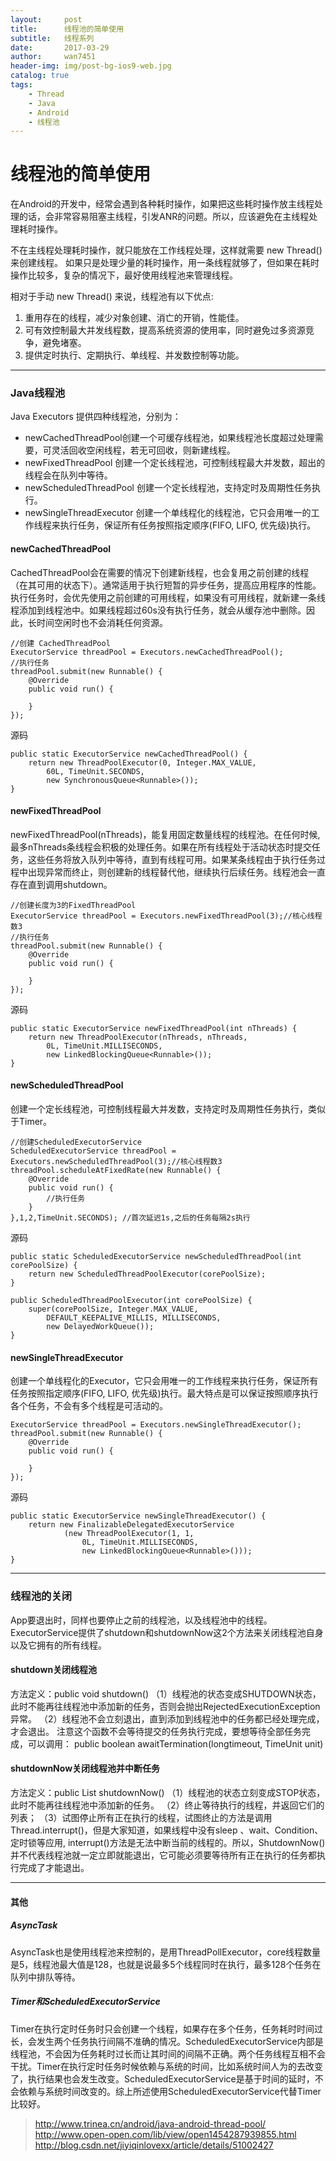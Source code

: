 ```yaml
---
layout:     post
title:      线程池的简单使用
subtitle:   线程系列
date:       2017-03-29
author:     wan7451
header-img: img/post-bg-ios9-web.jpg
catalog: true
tags:
    - Thread
    - Java
    - Android
    - 线程池
---
```

# 线程池的简单使用
在Android的开发中，经常会遇到各种耗时操作，如果把这些耗时操作放主线程处理的话，会非常容易阻塞主线程，引发ANR的问题。所以，应该避免在主线程处理耗时操作。

不在主线程处理耗时操作，就只能放在工作线程处理，这样就需要 new Thread() 来创建线程。 如果只是处理少量的耗时操作，用一条线程就够了，但如果在耗时操作比较多，复杂的情况下，最好使用线程池来管理线程。

相对于手动 new Thread() 来说，线程池有以下优点:

1. 重用存在的线程，减少对象创建、消亡的开销，性能佳。
2. 可有效控制最大并发线程数，提高系统资源的使用率，同时避免过多资源竞争，避免堵塞。
3. 提供定时执行、定期执行、单线程、并发数控制等功能。

---

### Java线程池

Java Executors 提供四种线程池，分别为：

* newCachedThreadPool创建一个可缓存线程池，如果线程池长度超过处理需要，可灵活回收空闲线程，若无可回收，则新建线程。
* newFixedThreadPool 创建一个定长线程池，可控制线程最大并发数，超出的线程会在队列中等待。
* newScheduledThreadPool 创建一个定长线程池，支持定时及周期性任务执行。
* newSingleThreadExecutor 创建一个单线程化的线程池，它只会用唯一的工作线程来执行任务，保证所有任务按照指定顺序(FIFO, LIFO, 优先级)执行。



#### newCachedThreadPool


CachedThreadPool会在需要的情况下创建新线程，也会复用之前创建的线程（在其可用的状态下）。通常适用于执行短暂的异步任务，提高应用程序的性能。执行任务时，会优先使用之前创建的可用线程，如果没有可用线程，就新建一条线程添加到线程池中。如果线程超过60s没有执行任务，就会从缓存池中删除。因此，长时间空闲时也不会消耗任何资源。

```
//创建 CachedThreadPool
ExecutorService threadPool = Executors.newCachedThreadPool();
//执行任务
threadPool.submit(new Runnable() {
    @Override
    public void run() {

    }
});
```
源码

```
public static ExecutorService newCachedThreadPool() {
    return new ThreadPoolExecutor(0, Integer.MAX_VALUE,
        60L, TimeUnit.SECONDS,
        new SynchronousQueue<Runnable>());
}
```

#### newFixedThreadPool

newFixedThreadPool(nThreads)，能复用固定数量线程的线程池。在任何时候,最多nThreads条线程会积极的处理任务。如果在所有线程处于活动状态时提交任务，这些任务将放入队列中等待，直到有线程可用。如果某条线程由于执行任务过程中出现异常而终止，则创建新的线程替代他，继续执行后续任务。线程池会一直存在直到调用shutdown。

```
//创建长度为3的FixedThreadPool
ExecutorService threadPool = Executors.newFixedThreadPool(3);//核心线程数3
//执行任务
threadPool.submit(new Runnable() {
    @Override
    public void run() {

    }
});
```

源码

```
public static ExecutorService newFixedThreadPool(int nThreads) {
    return new ThreadPoolExecutor(nThreads, nThreads,
        0L, TimeUnit.MILLISECONDS,
        new LinkedBlockingQueue<Runnable>());
}
```


#### newScheduledThreadPool

创建一个定长线程池，可控制线程最大并发数，支持定时及周期性任务执行，类似于Timer。

```
//创建ScheduledExecutorService
ScheduledExecutorService threadPool = Executors.newScheduledThreadPool(3);//核心线程数3
threadPool.scheduleAtFixedRate(new Runnable() {
    @Override
    public void run() {
        //执行任务
    }    
},1,2,TimeUnit.SECONDS); //首次延迟1s,之后的任务每隔2s执行

```

源码

```
public static ScheduledExecutorService newScheduledThreadPool(int corePoolSize) {
    return new ScheduledThreadPoolExecutor(corePoolSize);
}

public ScheduledThreadPoolExecutor(int corePoolSize) {
    super(corePoolSize, Integer.MAX_VALUE,
        DEFAULT_KEEPALIVE_MILLIS, MILLISECONDS,
        new DelayedWorkQueue());
}
```


#### newSingleThreadExecutor

创建一个单线程化的Executor，它只会用唯一的工作线程来执行任务，保证所有任务按照指定顺序(FIFO, LIFO, 优先级)执行。最大特点是可以保证按照顺序执行各个任务，不会有多个线程是可活动的。

```
ExecutorService threadPool = Executors.newSingleThreadExecutor();
threadPool.submit(new Runnable() {
    @Override
    public void run() {

    }
});

```

源码

```
public static ExecutorService newSingleThreadExecutor() {
    return new FinalizableDelegatedExecutorService
            (new ThreadPoolExecutor(1, 1,
                0L, TimeUnit.MILLISECONDS,
                new LinkedBlockingQueue<Runnable>()));
}
```

---

### 线程池的关闭

App要退出时，同样也要停止之前的线程池，以及线程池中的线程。ExecutorService提供了shutdown和shutdownNow这2个方法来关闭线程池自身以及它拥有的所有线程。
#### shutdown关闭线程池
方法定义：public void shutdown()
（1）线程池的状态变成SHUTDOWN状态，此时不能再往线程池中添加新的任务，否则会抛出RejectedExecutionException异常。
（2）线程池不会立刻退出，直到添加到线程池中的任务都已经处理完成，才会退出。
注意这个函数不会等待提交的任务执行完成，要想等待全部任务完成，可以调用：
public boolean awaitTermination(longtimeout, TimeUnit unit)

#### shutdownNow关闭线程池并中断任务
方法定义：public List<Runnable> shutdownNow()
（1）线程池的状态立刻变成STOP状态，此时不能再往线程池中添加新的任务。
（2）终止等待执行的线程，并返回它们的列表；
（3）试图停止所有正在执行的线程，试图终止的方法是调用Thread.interrupt()，但是大家知道，如果线程中没有sleep 、wait、Condition、定时锁等应用, interrupt()方法是无法中断当前的线程的。所以，ShutdownNow()并不代表线程池就一定立即就能退出，它可能必须要等待所有正在执行的任务都执行完成了才能退出。

---

#### 其他

##### AsyncTask
AsyncTask也是使用线程池来控制的，是用ThreadPollExecutor，core线程数量是5，线程池最大值是128，也就是说最多5个线程同时在执行，最多128个任务在队列中排队等待。

##### Timer和ScheduledExecutorService
Timer在执行定时任务时只会创建一个线程，如果存在多个任务，任务耗时时间过长，会发生两个任务执行间隔不准确的情况。ScheduledExecutorService内部是线程池，不会因为任务耗时过长而让其时间的间隔不正确。两个任务线程互相不会干扰。Timer在执行定时任务时候依赖与系统的时间，比如系统时间人为的去改变了，执行结果也会发生改变。ScheduledExecutorService是基于时间的延时，不会依赖与系统时间改变的。综上所述使用ScheduledExecutorService代替Timer比较好。



> http://www.trinea.cn/android/java-android-thread-pool/
> http://www.open-open.com/lib/view/open1454287939855.html
> http://blog.csdn.net/jiyiqinlovexx/article/details/51002427


